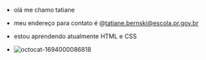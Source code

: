 - olá me chamo tatiane
- meu endereço para contato é @tatiane.bernski@escola.pr.gov.br
- estou aprendendo atualmente HTML e CSS

- ![octocat-1694000086818](https://github.com/tatizinha/site-turma-criativa/assets/104452691/6b74eb9e-084c-48d2-9b8d-c0d4e06629e8)
